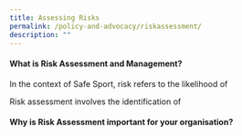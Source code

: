 ```yaml
---
title: Assessing Risks
permalink: /policy-and-advocacy/riskassessment/
description: ""
---
```

#### What is Risk Assessment and Management?

In the context of Safe Sport, risk refers to the likelihood of 

Risk assessment involves the identification of 

#### Why is Risk Assessment important for your organisation?

